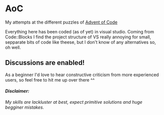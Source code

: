 # AoC
My attempts at the different puzzles of [Advent of Code](https://adventofcode.com/)

Everything here has been coded (as of yet) in visual studio. Coming from Code::Blocks I find the project structure of VS really annoying for small, sepparate bits of code like theese, but I don't know of any alternatives so, oh well.

## Discussions are enabled!
As a beginner I'd love to hear constructive criticism from more experienced users, so feel free to hit me up over there ^^

#### *__Disclaimer:__*
*My skills are lackluster at best, expect primitive solutions and huge begginer mistakes.*
